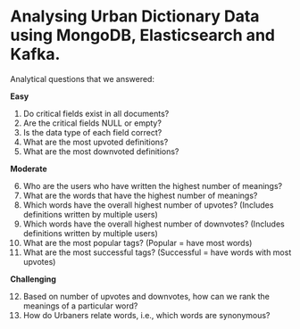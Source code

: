 # Analysing Urban Dictionary Data using MongoDB, Elasticsearch and Kafka.

Analytical questions that we answered:

**Easy**

1. Do critical fields exist in all documents?
2. Are the critical fields NULL or empty?
3. Is the data type of each field correct?
4. What are the most upvoted definitions?  
5. What are the most downvoted definitions?  

**Moderate**

6. Who are the users who have written the highest number of meanings?
7. What are the words that have the highest number of meanings?    
8. Which words have the overall highest number of upvotes? (Includes definitions written by multiple users)
9. Which words have the overall highest number of downvotes? (Includes definitions written by multiple users)
10. What are the most popular tags? (Popular = have most words)  
11. What are the most successful tags? (Successful = have words with most upvotes)  

**Challenging** 

12. Based on number of upvotes and downvotes, how can we rank the meanings of a particular word?  
13. How do Urbaners relate words, i.e., which words are synonymous?
